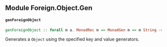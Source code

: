 ## Module Foreign.Object.Gen

#### `genForeignObject`

``` purescript
genForeignObject :: forall m a. MonadRec m => MonadGen m => m String -> m a -> m (Object a)
```

Generates a `Object` using the specified key and value generators.


